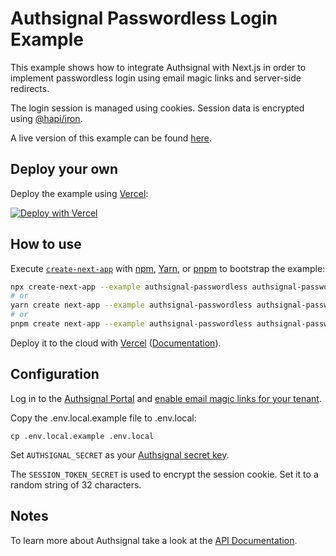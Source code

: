 # Authsignal Passwordless Login Example

This example shows how to integrate Authsignal with Next.js in order to implement passwordless login using email magic links and server-side redirects.

The login session is managed using cookies. Session data is encrypted using [@hapi/iron](https://hapi.dev/family/iron).

A live version of this example can be found [here](https://authsignal-next-passwordless-example.vercel.app).

## Deploy your own

Deploy the example using [Vercel](https://vercel.com?utm_source=github&utm_medium=readme&utm_campaign=next-example):

[![Deploy with Vercel](https://vercel.com/button)](https://vercel.com/new/git/external?repository-url=https://github.com/vercel/next.js/tree/canary/examples/authsignal-passwordless&project-name=authsignal-passwordless&repository-name=authsignal-passwordless)

## How to use

Execute [`create-next-app`](https://github.com/vercel/next.js/tree/canary/packages/create-next-app) with [npm](https://docs.npmjs.com/cli/init), [Yarn](https://yarnpkg.com/lang/en/docs/cli/create/), or [pnpm](https://pnpm.io) to bootstrap the example:

```bash
npx create-next-app --example authsignal-passwordless authsignal-passwordless-app
# or
yarn create next-app --example authsignal-passwordless authsignal-passwordless-app
# or
pnpm create next-app --example authsignal-passwordless authsignal-passwordless-app
```

Deploy it to the cloud with [Vercel](https://vercel.com/new?utm_source=github&utm_medium=readme&utm_campaign=next-example) ([Documentation](https://nextjs.org/docs/deployment)).

## Configuration

Log in to the [Authsignal Portal](https://portal.authsignal.com) and [enable email magic links for your tenant](https://portal.authsignal.com/organisations/tenants/authenticators).

Copy the .env.local.example file to .env.local:

```
cp .env.local.example .env.local
```

Set `AUTHSIGNAL_SECRET` as your [Authsignal secret key](https://portal.authsignal.com/organisations/tenants/api).

The `SESSION_TOKEN_SECRET` is used to encrypt the session cookie. Set it to a random string of 32 characters.

## Notes

To learn more about Authsignal take a look at the [API Documentation](https://docs.authsignal.com/).
